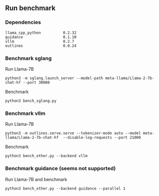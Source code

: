 ## Run benchmark

### Dependencies

```
llama_cpp_python          0.2.32
guidance                  0.1.10
vllm                      0.2.7
outlines                  0.0.24
```

### Benchmark sglang

Run Llama-7B

```
python3 -m sglang.launch_server --model-path meta-llama/Llama-2-7b-chat-hf --port 30000 
```

Benchmark

```
python3 bench_sglang.py
```

### Benchmark vllm

Run Llama-7B

```
python3 -m outlines.serve.serve --tokenizer-mode auto --model meta-llama/Llama-2-7b-chat-hf  --disable-log-requests --port 21000
```

Benchmark

```
python3 bench_other.py --backend vllm
```

### Benchmark guidance (seems not supported)

Run Llama-7B and benchmark

```
python3 bench_other.py --backend guidance --parallel 1
```
